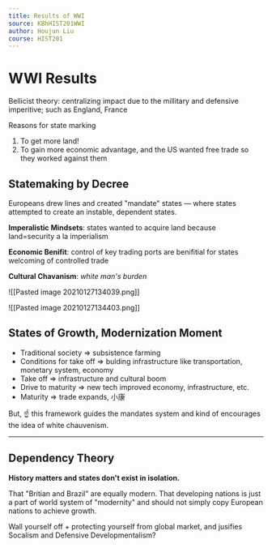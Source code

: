 ```yaml
---
title: Results of WWI
source: KBhHIST201WWI
author: Houjun Liu
course: HIST201
---
```


# WWI Results
Bellicist theory: centralizing impact due to the millitary and defensive imperitive; such as England, France

Reasons for state marking
1. To get more land!
2. To gain more economic advantage, and the US wanted free trade so they worked against them

## Statemaking by Decree
Europeans drew lines and created "mandate" states  — where states attempted to create an instable, dependent states.

**Imperalistic Mindsets**: states wanted to acquire land because land=security a la imperialism

**Economic Benifit**: control of key trading ports are benifitial for states welcoming of controlled trade

**Cultural Chavanism**: _white man's burden_

![[Pasted image 20210127134039.png]]

![[Pasted image 20210127134403.png]]

## States of Growth, Modernization Moment
* Traditional society => subsistence farming
* Conditions for take off => bulding infrastructure like transportation, monetary system, economy
* Take off => infrastructure and cultural boom
* Drive to maturity => new tech improved economy, infrastructure, etc.
* Maturity => trade expands, 小康

But, :point_up: this framework guides the mandates system and kind of encourages the idea of white chauvenism.

***

## Dependency Theory
**History matters and states don't exist in isolation.**

That "Britian and Brazil" are equally modern. That developing nations is just a part of world system of "modernity" and should not simply copy European nations to achieve growth.

Wall yourself off + protecting yourself from global market, and jusifies Socalism and Defensive Developmentalism?

